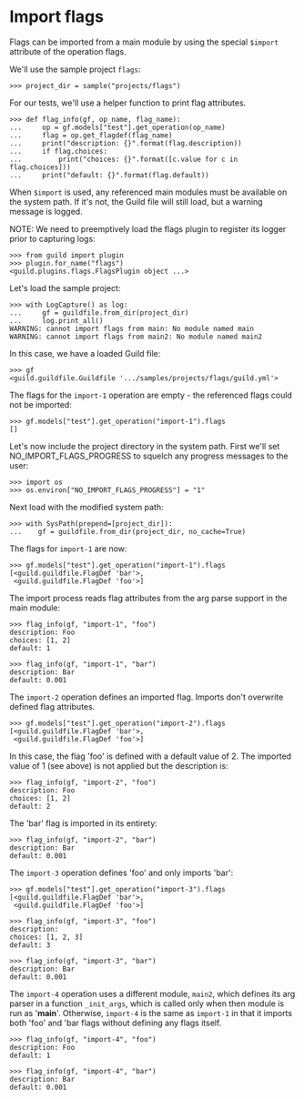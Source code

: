 # Import flags

Flags can be imported from a main module by using the special
`$import` attribute of the operation flags.

We'll use the sample project `flags`:

    >>> project_dir = sample("projects/flags")

For our tests, we'll use a helper function to print flag attributes.

    >>> def flag_info(gf, op_name, flag_name):
    ...     op = gf.models["test"].get_operation(op_name)
    ...     flag = op.get_flagdef(flag_name)
    ...     print("description: {}".format(flag.description))
    ...     if flag.choices:
    ...         print("choices: {}".format([c.value for c in flag.choices]))
    ...     print("default: {}".format(flag.default))

When `$import` is used, any referenced main modules must be available
on the system path. If it's not, the Guild file will still load, but a
warning message is logged.

NOTE: We need to preemptively load the flags plugin to register its
logger prior to capturing logs:

    >>> from guild import plugin
    >>> plugin.for_name("flags")
    <guild.plugins.flags.FlagsPlugin object ...>

Let's load the sample project:

    >>> with LogCapture() as log:
    ...     gf = guildfile.from_dir(project_dir)
    ...     log.print_all()
    WARNING: cannot import flags from main: No module named main
    WARNING: cannot import flags from main2: No module named main2

In this case, we have a loaded Guild file:

    >>> gf
    <guild.guildfile.Guildfile '.../samples/projects/flags/guild.yml'>

The flags for the `import-1` operation are empty - the referenced
flags could not be imported:

    >>> gf.models["test"].get_operation("import-1").flags
    []

Let's now include the project directory in the system path. First
we'll set NO_IMPORT_FLAGS_PROGRESS to squelch any progress messages to
the user:

    >>> import os
    >>> os.environ["NO_IMPORT_FLAGS_PROGRESS"] = "1"

Next load with the modified system path:

    >>> with SysPath(prepend=[project_dir]):
    ...    gf = guildfile.from_dir(project_dir, no_cache=True)

The flags for `import-1` are now:

    >>> gf.models["test"].get_operation("import-1").flags
    [<guild.guildfile.FlagDef 'bar'>,
     <guild.guildfile.FlagDef 'foo'>]

The import process reads flag attributes from the arg parse support in
the main module:

    >>> flag_info(gf, "import-1", "foo")
    description: Foo
    choices: [1, 2]
    default: 1

    >>> flag_info(gf, "import-1", "bar")
    description: Bar
    default: 0.001

The `import-2` operation defines an imported flag. Imports don't
overwrite defined flag attributes.

    >>> gf.models["test"].get_operation("import-2").flags
    [<guild.guildfile.FlagDef 'bar'>,
     <guild.guildfile.FlagDef 'foo'>]

In this case, the flag 'foo' is defined with a default value of 2. The
imported value of 1 (see above) is not applied but the description is:

    >>> flag_info(gf, "import-2", "foo")
    description: Foo
    choices: [1, 2]
    default: 2

The 'bar' flag is imported in its entirety:

    >>> flag_info(gf, "import-2", "bar")
    description: Bar
    default: 0.001

The `import-3` operation defines 'foo' and only imports 'bar':

    >>> gf.models["test"].get_operation("import-3").flags
    [<guild.guildfile.FlagDef 'bar'>,
     <guild.guildfile.FlagDef 'foo'>]

    >>> flag_info(gf, "import-3", "foo")
    description:
    choices: [1, 2, 3]
    default: 3

    >>> flag_info(gf, "import-3", "bar")
    description: Bar
    default: 0.001

The `import-4` operation uses a different module, `main2`, which
defines its arg parser in a function `_init_args`, which is called
only when then module is run as '__main__'. Otherwise, `import-4` is
the same as `import-1` in that it imports both 'foo' and 'bar flags
without defining any flags itself.

    >>> flag_info(gf, "import-4", "foo")
    description: Foo
    default: 1

    >>> flag_info(gf, "import-4", "bar")
    description: Bar
    default: 0.001
